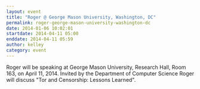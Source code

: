 ```yaml
---
layout: event
title: "Roger @ George Mason University, Washington, DC"
permalink: roger-george-mason-university-washington-dc
date: 2014-01-06 10:02:01
startdate: 2014-04-11 05:00
enddate: 2014-04-11 05:59
author: kelley
category: event
---
```


Roger will be speaking at George Mason University, Research Hall, Room 163, on April 11, 2014. Invited by the Department of Computer Science Roger will discuss "Tor and Censorship: Lessons Learned".
